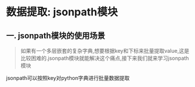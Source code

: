 # 数据提取: jsonpath模块

## 一. jsonpath模块的使用场景

>   如果有一个多层嵌套的复杂字典,想要根据key和下标来批量提取value,这是比较困难的.jsonpath模块就能解决这个痛点,接下来我们就来学习jsonpath模块

jsonpath可以按照key对python字典进行批量数据提取

